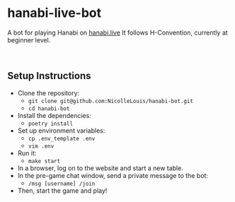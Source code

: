 # hanabi-live-bot

A bot for playing Hanabi on [hanabi.live](https://hanabi.live/)
It follows H-Convention, currently at beginner level.

<br>

## Setup Instructions

- Clone the repository:
  - `git clone git@github.com:NicolleLouis/hanabi-bot.git`
  - `cd hanabi-bot`
- Install the dependencies:
  - `poetry install`
- Set up environment variables:
  - `cp .env_template .env`
  - `vim .env`
- Run it:
  - `make start`
- In a browser, log on to the website and start a new table.
- In the pre-game chat window, send a private message to the bot:
  - `/msg [username] /join`
- Then, start the game and play!
